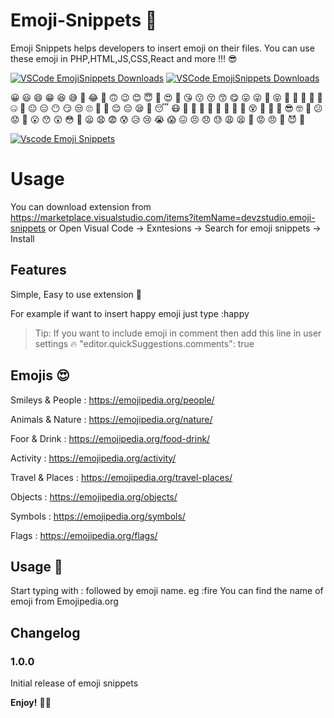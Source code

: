 # Emoji-Snippets 🥰

Emoji Snippets helps developers to insert emoji on their files. You can use these emoji in PHP,HTML,JS,CSS,React and more !!! 😎

[![VSCode EmojiSnippets Downloads](https://shields-staging.herokuapp.com/vscode-marketplace/v/devzstudio.emoji-snippets.svg)](https://marketplace.visualstudio.com/items?itemName=devzstudio.emoji-snippets)
[![VSCode EmojiSnippets Downloads](https://img.shields.io/vscode-marketplace/d/devzstudio.emoji-snippets.svg)](https://marketplace.visualstudio.com/items?itemName=devzstudio.emoji-snippets)

😀 😃 😄 😁 😆 😅 🤣 😂 🙂 🙃 😉 😊 😇 🥰 😍 🤩 😘 😗 😚 😙 😋 😛 😜 🤪 😝 🤑 🤗 🤭 🤫 🤔 🤐 🤨 😐 😑 😶 😏 😒 🙄 😬 🤥 😌 😔 😪 🤤 😴 😷 🤒 🤕 🤢 🤮 🤧 🥵 🥶 🥴 😵 🤯 🤠 🥳 😎 🤓 🧐 😕 😟 🙁 😮 😯 😲 😳 🥺 😦 😧 😨 😰 😥 😢 😭 😱 😖 😣 😞 😓 😩 😫 😤 😡 😠 🤬 😈 👿 

[![Vscode Emoji Snippets](https://github.com/Devzstudio/Vscode-Emoji-Snippets//blob/master/preview.png?raw=true "Vscode Emoji Snippets")]()

# Usage

You can download extension from https://marketplace.visualstudio.com/items?itemName=devzstudio.emoji-snippets 
or Open Visual Code -> Exntesions -> Search for emoji snippets -> Install

## Features 

Simple, Easy to use extension 🚀

For example if want to insert happy emoji just type :happy

> Tip: If you want to include emoji in comment then add this line in user settings 🔥 "editor.quickSuggestions.comments": true

## Emojis 😍

Smileys & People : https://emojipedia.org/people/

Animals & Nature : https://emojipedia.org/nature/

Foor & Drink     : https://emojipedia.org/food-drink/

Activity         : https://emojipedia.org/activity/

Travel & Places  : https://emojipedia.org/travel-places/

Objects          : https://emojipedia.org/objects/

Symbols          : https://emojipedia.org/symbols/

Flags            : https://emojipedia.org/flags/

## Usage 📝

Start typing with : followed by emoji name. eg :fire 
You can find the name of emoji from Emojipedia.org 

## Changelog

### 1.0.0

Initial release of emoji snippets

**Enjoy!** 🎉🎊
